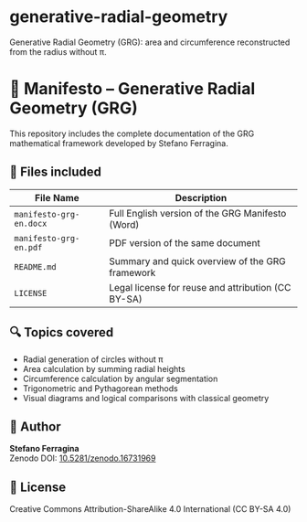 # generative-radial-geometry
Generative Radial Geometry (GRG): area and circumference reconstructed from the radius without π.


# 📘 Manifesto – Generative Radial Geometry (GRG)

This repository includes the complete documentation of the GRG mathematical framework developed by Stefano Ferragina. 

## 🧾 Files included

| File Name                  | Description                                          |
|---------------------------|------------------------------------------------------|
| `manifesto-grg-en.docx`   | Full English version of the GRG Manifesto (Word)    |
| `manifesto-grg-en.pdf`    | PDF version of the same document                    |
| `README.md`               | Summary and quick overview of the GRG framework     |
| `LICENSE`                 | Legal license for reuse and attribution (CC BY-SA)  |

## 🔍 Topics covered
- Radial generation of circles without π
- Area calculation by summing radial heights
- Circumference calculation by angular segmentation
- Trigonometric and Pythagorean methods
- Visual diagrams and logical comparisons with classical geometry

## 🧠 Author
**Stefano Ferragina**  
Zenodo DOI: [10.5281/zenodo.16731969](https://doi.org/10.5281/zenodo.16731969)

## 🧾 License
Creative Commons Attribution-ShareAlike 4.0 International (CC BY-SA 4.0)
